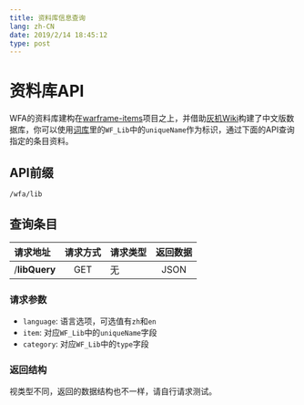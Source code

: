 ```yaml
---
title: 资料库信息查询
lang: zh-CN
date: 2019/2/14 18:45:12
type: post
---
```


# 资料库API

WFA的资料库建构在[warframe-items](https://github.com/WFCD/warframe-items)项目之上，并借助[灰机Wiki](https://warframe.huijiwiki.com/wiki/%E9%A6%96%E9%A1%B5)构建了中文版数据库，你可以使用[词库](https://github.com/Richasy/WFA_Lexicon/tree/WFA5)里的`WF_Lib`中的`uniqueName`作为标识，通过下面的API查询指定的条目资料。

## API前缀

`/wfa/lib`

## 查询条目

|        请求地址       |请求方式|请求类型|返回数据|
|:--------------------------------|:----:|:------|:----:|
|/**libQuery**|  GET |   无  | JSON |

### 请求参数

- `language`: 语言选项，可选值有`zh`和`en`
- `item`: 对应`WF_Lib`中的`uniqueName`字段
- `category`: 对应`WF_Lib`中的`type`字段

### 返回结构

视类型不同，返回的数据结构也不一样，请自行请求测试。